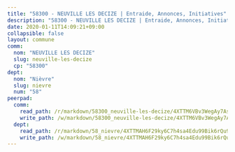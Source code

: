 ```yaml
---
title: "58300 - NEUVILLE LES DECIZE | Entraide, Annonces, Initiatives"
description: "58300 - NEUVILLE LES DECIZE | Entraide, Annonces, Initiatives"
date: 2020-01-11T14:09:21+09:00
collapsible: false
layout: commune
comm:
  nom: "NEUVILLE LES DECIZE"
  slug: neuville-les-decize
  cp: "58300"
dept:
  nom: "Nièvre"
  slug: nievre
  num: "58"
peerpad:
  comm:
    read_path: /r/markdown/58300_neuville-les-decize/4XTTM6VBv3WegAy7AsN3JTHeMnJYdfi12VqBttnVBJbHhE18g
    write_path: /w/markdown/58300_neuville-les-decize/4XTTM6VBv3WegAy7AsN3JTHeMnJYdfi12VqBttnVBJbHhE18g-K3TgUv4SSA743xGiHpJeuuPqK8nqA8p4xvfuCux6U83MyQb9yJtSvuyFGcTeF4F5udMzhhK9AY2PcLehAiEAxPgZxuz4SiMN2VEgHtnqJXgfAXkdCDirwWuC9qUKKuX5F7thh8rG
  dept:
    read_path: /r/markdown/58_nievre/4XTTMAH6F29ky6C7h4sa4Edu99Bik6rQu9XbiuBD1DvLw22pb
    write_path: /w/markdown/58_nievre/4XTTMAH6F29ky6C7h4sa4Edu99Bik6rQu9XbiuBD1DvLw22pb-K3TgUtHs3LnA4VP5N1eQxK9UkiWFz8M5ZP7N97wnUEM9Wfw65apM3LnvEX8HhP2Sd27LDh5t4GgmkbGDUaCqpnkD9BJGbaMbkS8idf1DYkYaRo6rACHXiR4PjahH89PiAFqFL3Lf
---
```



